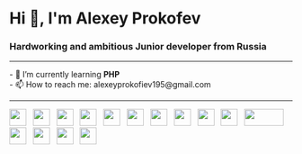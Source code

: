 # Hi 👋, I'm Alexey Prokofev
### Hardworking and ambitious Junior developer from Russia
<hr>
- 🌱 I’m currently learning <strong>PHP</strong> <br>
- 📫 How to reach me: alexeyprokofiev195@gmail.com
<hr>
<span>
<img src="https://user-images.githubusercontent.com/62440186/118359846-f9bf1d80-b58d-11eb-87cc-cd7ed15bdefb.png" width="30px" height="30px">&nbsp;&nbsp;
<img src="https://user-images.githubusercontent.com/62440186/118359835-f166e280-b58d-11eb-81a4-6468a086f59e.png" width="30px" height="30px">&nbsp;&nbsp;
<img src="https://user-images.githubusercontent.com/62440186/126059602-6e407547-bedd-4884-b303-bef23ed123ac.png" width="30px" height="30px">&nbsp;&nbsp;
<img src="https://user-images.githubusercontent.com/62440186/118359167-e8c0dd00-b58a-11eb-9cc0-a5a253e987e4.png" width="30px" height="30px">&nbsp;&nbsp;
<img src="https://user-images.githubusercontent.com/62440186/118359848-fa57b400-b58d-11eb-9908-e1dbed0d4f8e.png" width="30px" height="30px">&nbsp;&nbsp;
<img src="https://user-images.githubusercontent.com/62440186/126898247-19cb31f2-52aa-4829-aa72-ed202824f1a9.png" width="30px" height="30px">&nbsp;&nbsp;
<img src="https://user-images.githubusercontent.com/62440186/126898289-f3f911fd-dfc3-4de7-a7e4-c094f1cbe47a.png" width="30px" height="30px">&nbsp;&nbsp;
<img src="https://user-images.githubusercontent.com/62440186/127307057-bd27bffc-1381-4c1c-a825-2db2b46904f8.jpg" width="30px" height="30px">&nbsp;&nbsp;
<img src="https://user-images.githubusercontent.com/62440186/118359853-faf04a80-b58d-11eb-973e-58d175d51cf2.png" width="30px" height="30px">&nbsp;&nbsp;
<img src="https://user-images.githubusercontent.com/62440186/118359854-fb88e100-b58d-11eb-9878-355e6ca78c8f.png" width="30px" height="30px">&nbsp;&nbsp;
<img src="https://user-images.githubusercontent.com/62440186/118359844-f9268700-b58d-11eb-9aa0-81442c2c0328.png" width="70px" height="30px">&nbsp;&nbsp;
<img src="https://user-images.githubusercontent.com/62440186/118359858-fc217780-b58d-11eb-9b51-fc31fc407bd3.png" width="30px" height="30px">&nbsp;&nbsp;
<img src="https://user-images.githubusercontent.com/62440186/118359860-fcba0e00-b58d-11eb-8029-10686c672fa3.png" width="30px" height="30px">&nbsp;&nbsp;
<img src="https://user-images.githubusercontent.com/62440186/118359851-faf04a80-b58d-11eb-81af-7871f1e1d021.png" width="30px" height="30px">&nbsp;&nbsp;
<img src="https://user-images.githubusercontent.com/62440186/136647445-23458393-b7d9-4cdc-b23b-6b5eff3ea721.png" width="30px" height="30px">&nbsp;&nbsp;
</span>
<!--
**josqer/josqer** is a ✨ _special_ ✨ repository because its `README.md` (this file) appears on your GitHub profile.
c
Here are some ideas to get you started:

- 🔭 I’m currently working on ...

- 👯 I’m looking to collaborate on ...
- 🤔 I’m looking for help with ...
- 💬 Ask me about ...

- 😄 Pronouns: ...
- ⚡ Fun fact: ...
-->
